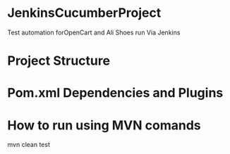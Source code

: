 # JenkinsCucumberProject
Test automation forOpenCart and Ali Shoes run Via Jenkins

# Project Structure


# Pom.xml Dependencies and Plugins



# How to run using MVN comands
mvn clean test

